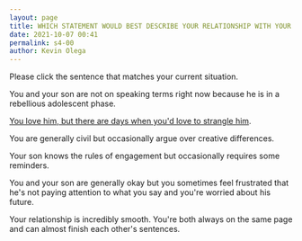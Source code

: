 ```yaml
--- 
layout: page
title: WHICH STATEMENT WOULD BEST DESCRIBE YOUR RELATIONSHIP WITH YOUR SON?
date: 2021-10-07 00:41
permalink: s4-00 
author: Kevin Olega 
--- 
```

Please click the sentence that matches your current situation.

You and your son are not on speaking terms right now because he is in a rebellious adolescent phase.

[You love him, but there are days when you'd love to strangle him](https://olega.org/s4-01).

You are generally civil but occasionally argue over creative differences.

Your son knows the rules of engagement but occasionally requires some reminders.

You and your son are generally okay but you sometimes feel frustrated that he's not paying attention to what you say and you're worried about his future.

Your relationship is incredibly smooth. You're both always on the same page and can almost finish each other's sentences.